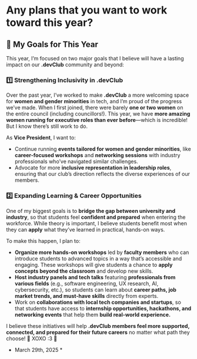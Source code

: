 # Any plans that you want to work toward this year?

## 🎯 My Goals for This Year  

This year, I’m focused on two major goals that I believe will have a lasting impact on our **.devClub** community and beyond:  

### 1️⃣ Strengthening Inclusivity in .devClub  
Over the past year, I’ve worked to make **.devClub** a more welcoming space for **women and gender minorities** in tech, and I’m proud of the progress we’ve made. When I first joined, there were barely **one or two women** on the entire council (including councillors!). This year, we have **more amazing women running for executive roles than ever before**—which is incredible! But I know there’s still work to do.  

As **Vice President**, I want to:  
- Continue running **events tailored for women and gender minorities**, like **career-focused workshops** and **networking sessions** with industry professionals who’ve navigated similar challenges.  
- Advocate for more **inclusive representation in leadership roles**, ensuring that our club’s direction reflects the diverse experiences of our members.  

### 2️⃣ Expanding Learning & Career Opportunities  
One of my biggest goals is to **bridge the gap between university and industry**, so that students feel **confident and prepared** when entering the workforce. While theory is important, I believe students benefit most when they can **apply** what they’ve learned in practical, hands-on ways.  

To make this happen, I plan to:  
- **Organize more hands-on workshops** led by **faculty members** who can introduce students to advanced topics in a way that’s accessible and engaging. These workshops will give students a chance to **apply concepts beyond the classroom** and develop new skills.  
- **Host industry panels and tech talks** featuring **professionals from various fields** (e.g., software engineering, UX research, AI, cybersecurity, etc.), so students can learn about **career paths, job market trends, and must-have skills** directly from experts.  
- Work on **collaborations with local tech companies and startups**, so that students have access to **internship opportunities, hackathons, and networking events** that help them **build real-world experience.**  

I believe these initiatives will help **.devClub members feel more supported, connected, and prepared for their future careers** no matter what path they choose! 🌸 XOXO :3 🌸

* March 29th, 2025 *
